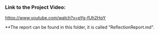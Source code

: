 ### Link to the Project Video:
https://www.youtube.com/watch?v=pYg-fUh2HqY

**The report can be found in this folder, it is called "ReflectionReport.md". 
